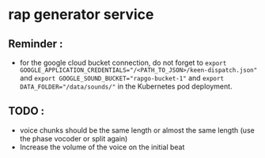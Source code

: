 # rap generator service

## Reminder : 

* for the google cloud bucket connection, do not forget to `export GOOGLE_APPLICATION_CREDENTIALS="/<PATH_TO_JSON>/keen-dispatch.json"` and `export GOOGLE_SOUND_BUCKET="rapgo-bucket-1"` and `export DATA_FOLDER="/data/sounds/"` in the Kubernetes pod deployment.


## TODO : 

* voice chunks should be the same length or almost the same length (use the phase vocoder or split again)
* Increase the volume of the voice on the initial beat
